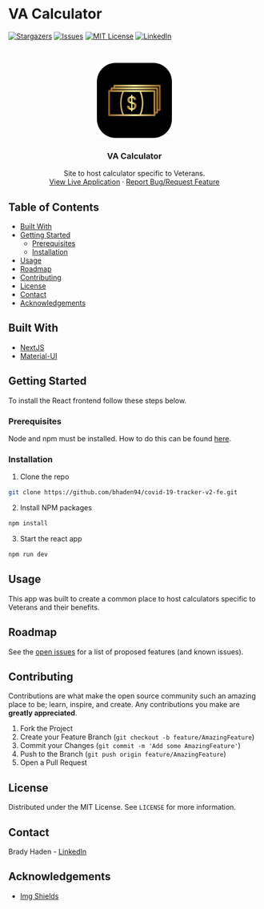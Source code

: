 # VA Calculator

<!-- PROJECT SHIELDS -->
<!--
*** I'm using markdown "reference style" links for readability.
*** Reference links are enclosed in brackets [ ] instead of parentheses ( ).
*** See the bottom of this document for the declaration of the reference variables
*** for contributors-url, forks-url, etc. This is an optional, concise syntax you may use.
*** https://www.markdownguide.org/basic-syntax/#reference-style-links
-->
[![Stargazers][stars-shield]][stars-url]
[![Issues][issues-shield]][issues-url]
[![MIT License][license-shield]][license-url]
[![LinkedIn][linkedin-shield]][linkedin-url]



<!-- PROJECT LOGO -->
<br />
<p align="center">
  <a href="https://va-calculator.com">
    <img src="./public/icon.png" alt="Logo" width="150" height="150">
  </a>

  <h3 align="center">VA Calculator</h3>

  <p align="center">
    Site to host calculator specific to Veterans.
    <br />
    <a href="https://va-calculator.com">View Live Application</a>
    ·
    <a href="https://github.com/bhaden94/va-calculator/issues">Report Bug/Request Feature</a>
  </p>
</p>



<!-- TABLE OF CONTENTS -->
## Table of Contents

* [Built With](#built-with)
* [Getting Started](#getting-started)
  * [Prerequisites](#prerequisites)
  * [Installation](#installation)
* [Usage](#usage)
* [Roadmap](#roadmap)
* [Contributing](#contributing)
* [License](#license)
* [Contact](#contact)
* [Acknowledgements](#acknowledgements)



<!-- ABOUT THE PROJECT -->
## Built With
* [NextJS](https://nextjs.org/)
* [Material-UI](https://material-ui.com/)



<!-- GETTING STARTED -->
## Getting Started

To install the React frontend follow these steps below.

### Prerequisites

Node and npm must be installed. How to do this can be found [here](https://docs.npmjs.com/downloading-and-installing-node-js-and-npm).

### Installation

1. Clone the repo
```sh
git clone https://github.com/bhaden94/covid-19-tracker-v2-fe.git
```
2. Install NPM packages
```sh
npm install
```
3. Start the react app
```sh
npm run dev
```


<!-- USAGE EXAMPLES -->
## Usage

This app was built to create a common place to host calculators specific to Veterans and their benefits.


<!-- ROADMAP -->
## Roadmap

See the [open issues](https://github.com/bhaden94/va-calculator/issues) for a list of proposed features (and known issues).


<!-- CONTRIBUTING -->
## Contributing

Contributions are what make the open source community such an amazing place to be; learn, inspire, and create. Any contributions you make are **greatly appreciated**.

1. Fork the Project
2. Create your Feature Branch (`git checkout -b feature/AmazingFeature`)
3. Commit your Changes (`git commit -m 'Add some AmazingFeature'`)
4. Push to the Branch (`git push origin feature/AmazingFeature`)
5. Open a Pull Request



<!-- LICENSE -->
## License

Distributed under the MIT License. See `LICENSE` for more information.



<!-- CONTACT -->
## Contact

Brady Haden - [LinkedIn](https://www.linkedin.com/in/brady-haden/)




<!-- ACKNOWLEDGEMENTS -->
## Acknowledgements
* [Img Shields](https://shields.io)



<!-- MARKDOWN LINKS & IMAGES -->
<!-- https://www.markdownguide.org/basic-syntax/#reference-style-links -->
<!-- [contributors-shield]: https://img.shields.io/github/contributors/othneildrew/Best-README-Template.svg?style=flat-square
[contributors-url]: https://github.com/othneildrew/Best-README-Template/graphs/contributors -->
[forks-shield]: https://img.shields.io/github/forks/bhaden94/covid-19-tracker-v2-fe.svg
[forks-url]: https://github.com/bhaden94/covid-19-tracker-v2-fe/network/members

[stars-shield]: https://img.shields.io/github/stars/bhaden94/covid-19-tracker-v2-fe.svg
[stars-url]: https://github.com/bhaden94/covid-19-tracker-v2-fe/stargazers

[issues-shield]: https://img.shields.io/github/issues/bhaden94/covid-19-tracker-v2-fe.svg
[issues-url]: https://github.com/bhaden94/covid-19-tracker-v2-fe/issues

[license-shield]: https://img.shields.io/github/license/bhaden94/covid-19-tracker-v2-fe.svg
[license-url]: https://github.com/bhaden94/covid-19-tracker-v2-fe/blob/master/LICENSE.txt

[linkedin-shield]: https://img.shields.io/badge/-LinkedIn-black.svg?logo=linkedin&colorB=555
[linkedin-url]: https://www.linkedin.com/in/brady-haden/
[product-screenshot]: images/screenshot.png
